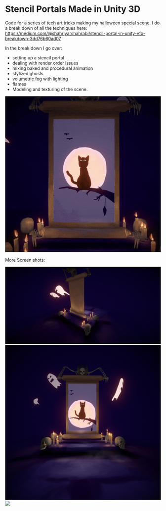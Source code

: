 Stencil Portals Made in Unity 3D
=================
Code for a series of tech art tricks making my halloween special scene. I do a break down of all the techniques here:  https://medium.com/@shahriyarshahrabi/stencil-portal-in-unity-vfx-breakdown-3dd76b60ad07

In the break down I go over:
- setting up a stencil portal
- dealing with render order issues
- mixing baked and procedural animation
- stylized ghosts
- volumetric fog with lighting
- flames
- Modeling and texturing of the scene.

![](documentation/MainGif.gif)




More Screen shots: 

![](documentation/beautyShot2.jpg)
![](documentation/beautyShot5.jpg)
![](documentation/HandPaintedTexture.jpg.jpg)